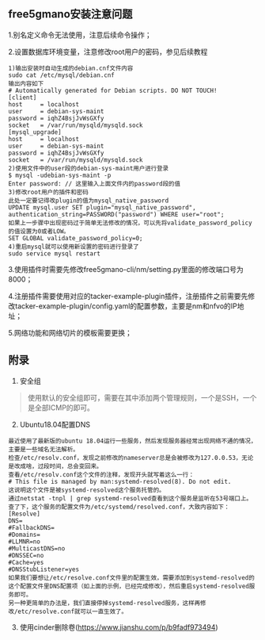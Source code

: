 ## free5gmano安装注意问题
1.别名定义命令无法使用，注意后续命令操作；<br>

2.设置数据库环境变量，注意修改root用户的密码，参见后续教程<br>

```
1)输出安装时自动生成的debian.cnf文件内容
sudo cat /etc/mysql/debian.cnf
输出内容如下
# Automatically generated for Debian scripts. DO NOT TOUCH!
[client]
host     = localhost
user     = debian-sys-maint
password = iqhZ4BsjJvWsGXfy
socket   = /var/run/mysqld/mysqld.sock
[mysql_upgrade]
host     = localhost
user     = debian-sys-maint
password = iqhZ4BsjJvWsGXfy
socket   = /var/run/mysqld/mysqld.sock
2)使用文件中的user段的debian-sys-maint用户进行登录
$ mysql -udebian-sys-maint -p
Enter password: // 这里输入上面文件内的password段的值
3)修改root用户的插件和密码
此处一定要记得改plugin的值为mysql_native_password
UPDATE mysql.user SET plugin="mysql_native_password", authentication_string=PASSWORD("password") WHERE user="root";
如果上一步骤中出现密码过于简单无法修改的情况，可以先将validate_password_policy的值设置为0或者LOW。
SET GLOBAL validate_password_policy=0;
4)重启mysql就可以使用新设置的密码进行登录了
sudo service mysql restart
```

3.使用插件时需要先修改free5gmano-cli/nm/setting.py里面的修改端口号为8000；<br>

4.注册插件需要使用对应的tacker-example-plugin插件，注册插件之前需要先修改tacker-example-plugin/config.yaml的配置参数，主要是nm和nfvo的IP地址；<br>

5.网络功能和网络切片的模板需要更换；<br>


## 附录
1.	安全组<br>
>使用默认的安全组即可，需要在其中添加两个管理规则，一个是SSH，一个是全部ICMP的即可。<br>

2.	Ubuntu18.04配置DNS<br>
```
最近使用了最新版的ubuntu 18.04运行一些服务，然后发现服务器经常出现网络不通的情况，主要是一些域名无法解析。
检查/etc/resolv.conf，发现之前修改的nameserver总是会被修改为127.0.0.53，无论是改成啥，过段时间，总会变回来。
查看/etc/resolv.conf这个文件的注释，发现开头就写着这么一行：
# This file is managed by man:systemd-resolved(8). Do not edit.
这说明这个文件是被systemd-resolved这个服务托管的。
通过netstat -tnpl | grep systemd-resolved查看到这个服务是监听在53号端口上。
查了下，这个服务的配置文件为/etc/systemd/resolved.conf，大致内容如下：
[Resolve]
DNS=
#FallbackDNS=
#Domains=
#LLMNR=no
#MulticastDNS=no
#DNSSEC=no
#Cache=yes
#DNSStubListener=yes
如果我们要想让/etc/resolve.conf文件里的配置生效，需要添加到systemd-resolved的这个配置文件里DNS配置项（如上面的示例，已经完成修改），然后重启systemd-resolved服务即可。
另一种更简单的办法是，我们直接停掉systemd-resolved服务，这样再修改/etc/resolve.conf就可以一直生效了。
```
3.	使用cinder删除卷(https://www.jianshu.com/p/b9fadf973494)<br>
